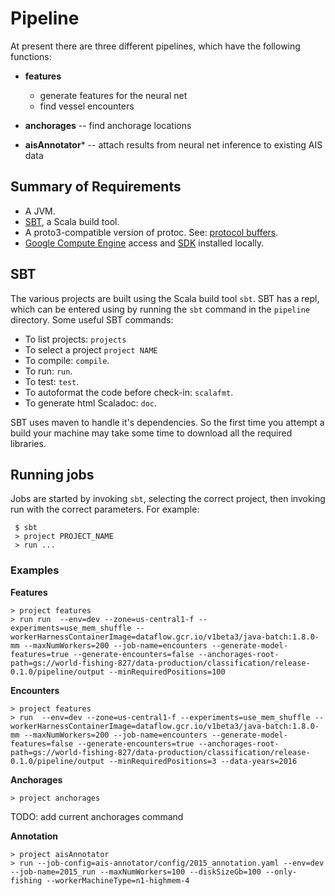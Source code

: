 # Pipeline

At present there are three different pipelines, which have the following functions:

* **features**

    - generate features for the neural net
    - find vessel encounters

* **anchorages** -- find anchorage locations

* **aisAnnotator*** -- attach results from neural net inference to existing AIS data


## Summary of Requirements

* A JVM.
* [SBT](http://www.scala-sbt.org/), a Scala build tool.
* A proto3-compatible version of protoc. See: 
  [protocol buffers](https://developers.google.com/protocol-buffers/).
* [Google Compute Engine](https://console.cloud.google.com) access 
  and [SDK](https://cloud.google.com/sdk) installed locally.


## SBT

The various projects are built using the Scala build tool `sbt`. SBT has a
repl, which can be entered using by running the `sbt` command in the
`pipeline` directory. Some useful SBT commands:

* To list projects: `projects`
* To select a project `project NAME`
* To compile: `compile`.
* To run: `run`.
* To test: `test`.
* To autoformat the code before check-in: `scalafmt`.
* To generate html Scaladoc: `doc`.

SBT uses maven to handle it's dependencies. So the first time you attempt a
build your machine may take some time to download all the required libraries.


## Running jobs

Jobs are started by invoking `sbt`, selecting the correct project, then invoking
run with the correct parameters. For example:

     $ sbt
     > project PROJECT_NAME
     > run ...


### Examples

**Features**

    > project features
    > run run  --env=dev --zone=us-central1-f --experiments=use_mem_shuffle --workerHarnessContainerImage=dataflow.gcr.io/v1beta3/java-batch:1.8.0-mm --maxNumWorkers=200 --job-name=encounters --generate-model-features=true --generate-encounters=false --anchorages-root-path=gs://world-fishing-827/data-production/classification/release-0.1.0/pipeline/output --minRequiredPositions=100

**Encounters**

    > project features
    > run  --env=dev --zone=us-central1-f --experiments=use_mem_shuffle --workerHarnessContainerImage=dataflow.gcr.io/v1beta3/java-batch:1.8.0-mm --maxNumWorkers=200 --job-name=encounters --generate-model-features=false --generate-encounters=true --anchorages-root-path=gs://world-fishing-827/data-production/classification/release-0.1.0/pipeline/output --minRequiredPositions=3 --data-years=2016

**Anchorages**

    > project anchorages
  
  TODO: add current anchorages command

**Annotation**

    > project aisAnnotator
    > run --job-config=ais-annotator/config/2015_annotation.yaml --env=dev --job-name=2015_run --maxNumWorkers=100 --diskSizeGb=100 --only-fishing --workerMachineType=n1-highmem-4

